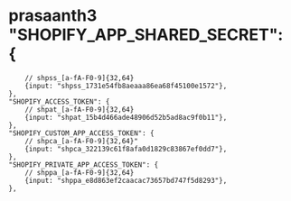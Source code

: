 # prasaanth3	"SHOPIFY_APP_SHARED_SECRET": {
		// shpss_[a-fA-F0-9]{32,64}
		{input: "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"},
	},
	"SHOPIFY_ACCESS_TOKEN": {
		// shpat_[a-fA-F0-9]{32,64}
		{input: "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"},
	},
	"SHOPIFY_CUSTOM_APP_ACCESS_TOKEN": {
		// shpca_[a-fA-F0-9]{32,64}"
		{input: "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"},
	},
	"SHOPIFY_PRIVATE_APP_ACCESS_TOKEN": {
		// shppa_[a-fA-F0-9]{32,64}
		{input: "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"},
	},
